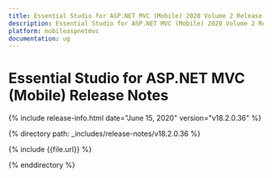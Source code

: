 ```yaml
---
title: Essential Studio for ASP.NET MVC (Mobile) 2020 Volume 2 Release Release Notes  
description: Essential Studio for ASP.NET MVC (Mobile) 2020 Volume 2 Release Release Notes  
platform: mobileaspnetmvc
documentation: ug
---
```


# Essential Studio for ASP.NET MVC (Mobile)  Release Notes  

{% include release-info.html date="June 15, 2020"  version="v18.2.0.36" %} 


{% directory path: _includes/release-notes/v18.2.0.36 %}

{% include {{file.url}} %}

{% enddirectory %}